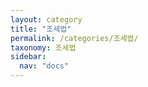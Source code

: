 ```yaml
---
layout: category
title: "조세법"
permalink: /categories/조세법/
taxonomy: 조세법
sidebar:
  nav: "docs"
---
```

